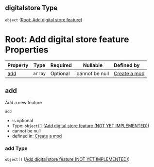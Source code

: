 ## digitalstore Type

`object` ([Root: Add digital store feature](generic-properties-root-add-digital-store-feature.md))

# Root: Add digital store feature Properties

| Property    | Type    | Required | Nullable       | Defined by                                                                                                                                           |
| :---------- | ------- | -------- | -------------- | :--------------------------------------------------------------------------------------------------------------------------------------------------- |
| [add](#add) | `array` | Optional | cannot be null | [Create a mod](generic-properties-root-add-digital-store-feature-properties-add-digital-store.md "mod.json#/properties/digitalstore/properties/add") |

## add

Add a new feature


`add`

-   is optional
-   Type: `object[]` ([Add digital store feature (NOT YET IMPLEMENTED)](generic-properties-root-add-digital-store-feature-properties-add-digital-store-add-digital-store-feature-not-yet-implemented.md))
-   cannot be null
-   defined in: [Create a mod](generic-properties-root-add-digital-store-feature-properties-add-digital-store.md "mod.json#/properties/digitalstore/properties/add")

### add Type

`object[]` ([Add digital store feature (NOT YET IMPLEMENTED)](generic-properties-root-add-digital-store-feature-properties-add-digital-store-add-digital-store-feature-not-yet-implemented.md))
